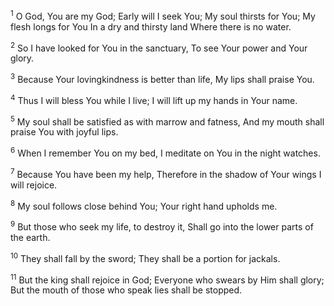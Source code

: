 <sup>1</sup> 
O God, You are my God; Early will I seek You; My soul thirsts for You; My flesh longs for You In a dry and thirsty land Where there is no water. 

<sup>2</sup> 
So I have looked for You in the sanctuary, To see Your power and Your glory. 

<sup>3</sup> 
Because Your lovingkindness is better than life, My lips shall praise You. 

<sup>4</sup> 
Thus I will bless You while I live; I will lift up my hands in Your name. 

<sup>5</sup> 
My soul shall be satisfied as with marrow and fatness, And my mouth shall praise You with joyful lips. 

<sup>6</sup> 
When I remember You on my bed, I meditate on You in the night watches. 

<sup>7</sup> 
Because You have been my help, Therefore in the shadow of Your wings I will rejoice. 

<sup>8</sup> 
My soul follows close behind You; Your right hand upholds me. 

<sup>9</sup> 
But those who seek my life, to destroy it, Shall go into the lower parts of the earth. 

<sup>10</sup> 
They shall fall by the sword; They shall be a portion for jackals. 

<sup>11</sup> 
But the king shall rejoice in God; Everyone who swears by Him shall glory; But the mouth of those who speak lies shall be stopped.